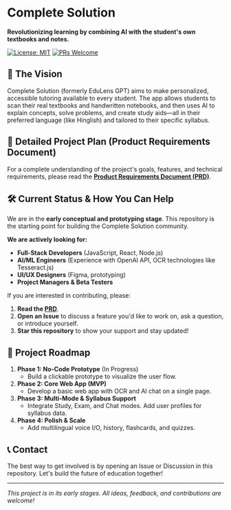 # Complete Solution

**Revolutionizing learning by combining AI with the student's own textbooks and notes.**

[![License: MIT](https://img.shields.io/badge/License-MIT-yellow.svg)](https://opensource.org/licenses/MIT)
[![PRs Welcome](https://img.shields.io/badge/PRs-welcome-brightgreen.svg)](http://makeapullrequest.com)

## 🚀 The Vision

Complete Solution (formerly EduLens GPT) aims to make personalized, accessible tutoring available to every student. The app allows students to scan their real textbooks and handwritten notebooks, and then uses AI to explain concepts, solve problems, and create study aids—all in their preferred language (like Hinglish) and tailored to their specific syllabus.

## 📖 Detailed Project Plan (Product Requirements Document)

For a complete understanding of the project's goals, features, and technical requirements, please read the **[Product Requirements Document (PRD)](PRD.md)**.

## 🛠️ Current Status & How You Can Help

We are in the **early conceptual and prototyping stage**. This repository is the starting point for building the Complete Solution community.

**We are actively looking for:**
- **Full-Stack Developers** (JavaScript, React, Node.js)
- **AI/ML Engineers** (Experience with OpenAI API, OCR technologies like Tesseract.js)
- **UI/UX Designers** (Figma, prototyping)
- **Project Managers & Beta Testers**

If you are interested in contributing, please:
1.  **Read the [PRD](PRD.md)**.
2.  **Open an Issue** to discuss a feature you'd like to work on, ask a question, or introduce yourself.
3.  **Star this repository** to show your support and stay updated!

## 🧩 Project Roadmap

1.  **Phase 1: No-Code Prototype** (In Progress)
    *   Build a clickable prototype to visualize the user flow.
2.  **Phase 2: Core Web App (MVP)**
    *   Develop a basic web app with OCR and AI chat on a single page.
3.  **Phase 3: Multi-Mode & Syllabus Support**
    *   Integrate Study, Exam, and Chat modes. Add user profiles for syllabus data.
4.  **Phase 4: Polish & Scale**
    *   Add multilingual voice I/O, history, flashcards, and quizzes.

## 📞 Contact

The best way to get involved is by opening an Issue or Discussion in this repository. Let's build the future of education together!

---

*This project is in its early stages. All ideas, feedback, and contributions are welcome!*
